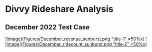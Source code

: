 # Divvy Rideshare Analysis

## December 2022 Test Case


[![image](Figures/December_revenue_sunburst.png "title-1" =50%x)](https://raw.githack.com/RMpolski/Divvy-Rideshare-Analysis/main/Figures/December_revenue_sunburst.html) [![image](Figures/December_ridecount_sunburst.png "title-2" =50%x)](https://raw.githack.com/RMpolski/Divvy-Rideshare-Analysis/main/Figures/December_Ridecount_sunburst.html)
